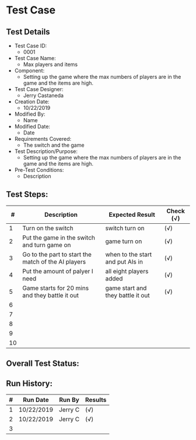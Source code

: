 
# Test Case 

## Test Details

* Test Case ID:
  * 0001
* Test Case Name:
  * Max players and items
* Component: 
  * Setting up the game where the max numbers of players are in the game and the items are high.
* Test Case Designer:
  * Jerry Castaneda
* Creation Date:
  * 10/22/2019
* Modified By:
  * Name
* Modified Date:
  * Date
* Requirements Covered:
  * The switch and the game
* Test Description/Purpose:
  * Setting up the game where the max numbers of players are in the game and the items are high.
* Pre-Test Conditions:
  * Description
## Test Steps: 
| # | Description | Expected Result | Check (√) |
| --- | --- | --- | --- |
| 1 | Turn on the switch| switch turn on|(√) |			
| 2 | Put the game in the switch and turn game on| game turn on| (√)|			
| 3 | Go to the part to start the match of the AI players| when to the start and put AIs in| (√)|			
| 4 | Put the amount of palyer I need| all eight players added| (√)|			
| 5 | Game starts for 20 mins and they battle it out| game start and they battle it out | (√)|			
| 6 | | | |			
| 7 | | | |			
| 8 | | | |			
| 9 | | | |			
| 10 | | | |			

## Overall Test Status:



## Run History:
| # |	Run Date |	Run By |	Results |
| --- | --- | --- | --- |
| 1 |10/22/2019 |Jerry C | (√)|			
| 2 |10/22/2019 |Jerry C | (√)|			
| 3 | | | |			
